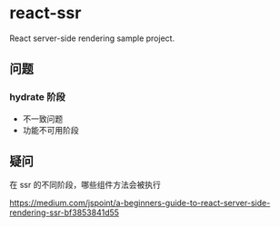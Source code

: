 # react-ssr
React server-side rendering sample project.


## 问题

### hydrate 阶段

- 不一致问题
- 功能不可用阶段

## 疑问

在 ssr 的不同阶段，哪些组件方法会被执行



https://medium.com/jspoint/a-beginners-guide-to-react-server-side-rendering-ssr-bf3853841d55

